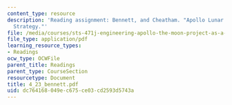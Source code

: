```yaml
---
content_type: resource
description: 'Reading assignment: Bennett, and Cheatham. "Apollo Lunar Module Landing
  Strategy."'
file: /media/courses/sts-471j-engineering-apollo-the-moon-project-as-a-complex-system-spring-2007/dc764168049ec675ce03cd2593d5743a_4_23_bennett.pdf
file_type: application/pdf
learning_resource_types:
- Readings
ocw_type: OCWFile
parent_title: Readings
parent_type: CourseSection
resourcetype: Document
title: 4_23_bennett.pdf
uid: dc764168-049e-c675-ce03-cd2593d5743a
---
```

